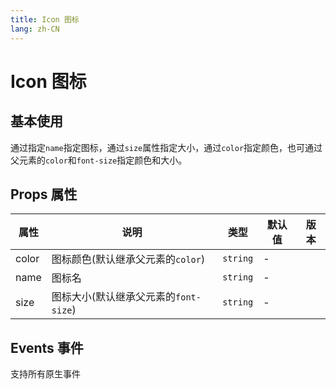 ```yaml
---
title: Icon 图标
lang: zh-CN
---
```


# Icon 图标

## 基本使用

通过指定`name`指定图标，通过`size`属性指定大小，通过`color`指定颜色，也可通过父元素的`color`和`font-size`指定颜色和大小。

<demo src="../../../../example/icon/basic.svelte"></demo>
<demo src="../../../../example/icon/index.svelte"></demo>

## Props 属性

| 属性  | 说明                                  | 类型     | 默认值 | 版本 |
| ----- | ------------------------------------- | -------- | ------ | ---- |
| color | 图标颜色(默认继承父元素的`color`)     | `string` | -      |      |
| name  | 图标名                                | `string` | -      |      |
| size  | 图标大小(默认继承父元素的`font-size`) | `string` | -      |      |

## Events 事件

支持所有原生事件
